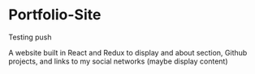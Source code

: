 # Portfolio-Site
Testing push

A website built in React and Redux to display and about section, Github projects, and links to my social networks (maybe display content)
